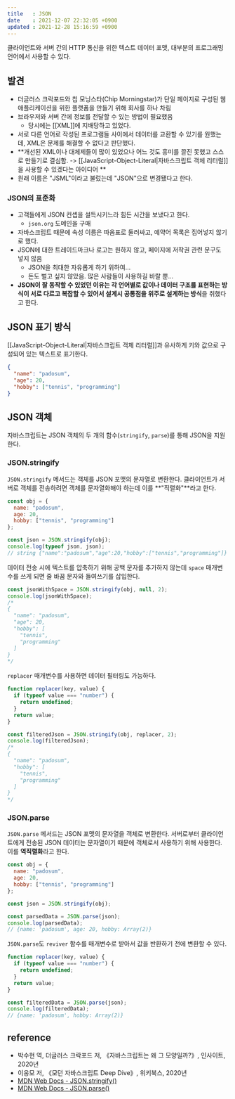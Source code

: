 ```yaml
---
title   : JSON
date    : 2021-12-07 22:32:05 +0900
updated : 2021-12-28 15:16:59 +0900
---
```


클라이언트와 서버 간의 HTTP 통신을 위한 텍스트 데이터 포맷, 대부분의 프로그래밍 언어에서 사용할 수 있다.

## 발견  
- 더글러스 크락포드와 칩 모닝스타(Chip Morningstar)가 단일 페이지로 구성된 웹 애플리케이션을 위한 플랫폼을 만들기 위해 회사를 하나 차림
- 브라우저와 서버 간에 정보를 전달할 수 있는 방법이 필요했음
	- 당시에는 [[XML]]에 지배당하고 있었다.
- 서로 다른 언어로 작성된 프로그램들 사이에서 데이터를 교환할 수 있기를 원했는데, XML은 문제를 해결할 수 없다고 판단했다. 
- **개선된 XML이나 대체제들이 많이 있었으나 어느 것도 흥미를 끌진 못했고 스스로 만들기로 결심함. -> [[JavaScript-Object-Literal|자바스크립트 객체 리터럴]]을 사용할 수 있겠다는 아이디어 **
- 원래 이름은 "JSML"이라고 불렀는데 "JSON"으로 변경됐다고 한다.  

### JSON의 표준화
- 고객들에게 JSON 컨셉을 설득시키느라 힘든 시간을 보냈다고 한다.
	- `json.org` 도메인을 구매
- 자바스크립트 때문에 속성 이름은 따옴표로 둘러싸고, 예약어 목록은 집어넣지 않기로 했다.
- JSON에 대한 트레이드마크나 로고는 원하지 않고, 페이지에 저작권 관련 문구도 넣지 않음 
	- JSON을 최대한 자유롭게 하기 위하여...
	- 돈도 벌고 싶지 않았음. 많은 사람들이 사용하길 바랄 뿐...
- **JSON이 잘 동작할 수 있었던 이유는 각 언어별로 값이나 데이터 구조를 표현하는 방식이 서로 다르고 복잡할 수 있어서 설계시 공통점을 위주로 설계하는 방식**을 취했다고 한다.

## JSON 표기 방식 
[[JavaScript-Object-Literal|자바스크립트 객체 리터럴]]과 유사하게 키와 값으로 구성되어 있는 텍스트로 표기한다. 
```json
{
  "name": "padosum",
  "age": 20,
  "hobby": ["tennis", "programming"]
}
```

## JSON 객체  
자바스크립트는 JSON 객체의 두 개의 함수(`stringify`, `parse`)를 통해 JSON을 지원한다. 

### JSON.stringify
`JSON.stringify` 메서드는 객체를 JSON 포맷의 문자열로 변환한다. 클라이언트가 서버로 객체를 전송하려면 객체를 문자열화해야 하는데 이를 **"직렬화"**라고 한다. 
```javascript
const obj = {
  name: "padosum",
  age: 20,
  hobby: ["tennis", "programming"]
};

const json = JSON.stringify(obj);
console.log(typeof json, json);
// string {"name":"padosum","age":20,"hobby":["tennis","programming"]}
```

데이터 전송 시에 텍스트를 압축하기 위해 공백 문자를 추가하지 않는데 `space` 매개변수를 쓰게 되면 줄 바꿈 문자와 들여쓰기를 삽입한다. 
  
```javascript
const jsonWithSpace = JSON.stringify(obj, null, 2);
console.log(jsonWithSpace);
/*
{
  "name": "padosum",
  "age": 20,
  "hobby": [
    "tennis",
    "programming"
  ]
}
*/
```

`replacer` 매개변수를 사용하면 데이터 필터링도 가능하다.
  
```javascript
function replacer(key, value) {
  if (typeof value === "number") {
    return undefined;
  }
  return value;
}

const filteredJson = JSON.stringify(obj, replacer, 2);
console.log(filteredJson);
/*
{
  "name": "padosum",
  "hobby": [
    "tennis",
    "programming"
  ]
}
*/
```

### JSON.parse
`JSON.parse` 메서드는 JSON 포맷의 문자열을 객체로 변환한다. 서버로부터 클라이언트에게 전송된 JSON 데이터는 문자열이기 때문에 객체로서 사용하기 위해 사용한다. 이를 **역직렬화**라고 한다.

```javascript
const obj = {
  name: "padosum",
  age: 20,
  hobby: ["tennis", "programming"]
};

const json = JSON.stringify(obj);

const parsedData = JSON.parse(json);
console.log(parsedData);
// {name: 'padosum', age: 20, hobby: Array(2)}
```

`JSON.parse`도 `reviver` 함수를 매개변수로 받아서 값을 반환하기 전에 변환할 수 있다.   
```javascript
function replacer(key, value) {
  if (typeof value === "number") {
    return undefined;
  }
  return value;
}

const filteredData = JSON.parse(json);
console.log(filteredData);
// {name: 'padosum', hobby: Array(2)}
```


## reference
- 박수현 역, 더글러스 크락포드 저, 《자바스크립트는 왜 그 모양일까?》, 인사이트, 2020년
- 이웅모 저, 《모던 자바스크립트 Deep Dive》, 위키북스, 2020년
- [MDN Web Docs - JSON.stringify()](https://developer.mozilla.org/ko/docs/Web/JavaScript/Reference/Global_Objects/JSON/stringify)
- [MDN Web Docs - JSON.parse()](https://developer.mozilla.org/ko/docs/Web/JavaScript/Reference/Global_Objects/JSON/parse)